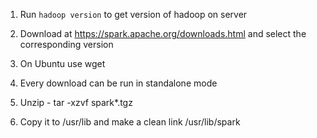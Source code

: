 1. Run `hadoop version` to get version of hadoop on server
2. Download at https://spark.apache.org/downloads.html and select the corresponding version
3. On Ubuntu use wget

5. Every download can be run in standalone mode

6. Unzip - tar -xzvf spark*.tgz

7. Copy it to /usr/lib and make a clean link /usr/lib/spark